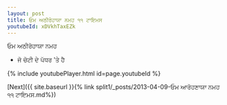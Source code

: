 ```yaml
---
layout: post
title: ਓਮ ਅਠੀਰੋਹਾਯਾ ਨਮਹ ੧੧ ਟਾਇਮਸ
youtubeId: xDVkhTaxEZk
---
```

 
 
 ਓਮ ਅਠੀਰੋਹਾਯਾ ਨਮਹ  
 
 -  ਜੋ ਚੋਟੀ ਦੇ ਪੱਧਰ 'ਤੇ ਹੈ 
 
  
 
  
 
 
 
 
 
 


{% include youtubePlayer.html id=page.youtubeId %}
 
[Next]({{ site.baseurl }}{% link  split1/_posts/2013-04-09-ਓਮ ਆਰੋਹਣਾਯਾ ਨਮਹ ੧੧ ਟਾਇਮਸ.md%})
 
